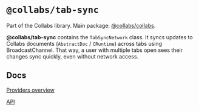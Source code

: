 # `@collabs/tab-sync`

Part of the Collabs library. Main package: [@collabs/collabs](https://www.npmjs.com/package/@collabs/collabs).

**@collabs/tab-sync** contains the `TabSyncNetwork` class. It syncs updates to Collabs documents (`AbstractDoc` / `CRuntime`) across tabs using BroadcastChannel. That way, a user with multiple tabs open sees their changes sync quickly, even without network access.

## Docs

[Providers overview](https://collabs.readthedocs.io/en/latest/guide/providers.html)

[API](https://collabs.readthedocs.io/en/latest/api/tab-sync)
